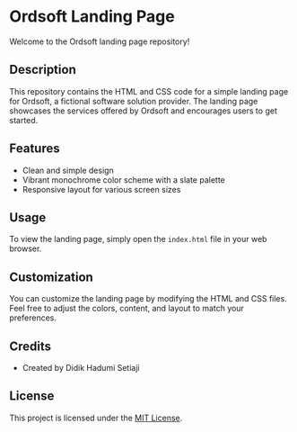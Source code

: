 # Ordsoft Landing Page

Welcome to the Ordsoft landing page repository!

## Description

This repository contains the HTML and CSS code for a simple landing page for Ordsoft, a fictional software solution provider. The landing page showcases the services offered by Ordsoft and encourages users to get started.

## Features

- Clean and simple design
- Vibrant monochrome color scheme with a slate palette
- Responsive layout for various screen sizes

## Usage

To view the landing page, simply open the `index.html` file in your web browser.

## Customization

You can customize the landing page by modifying the HTML and CSS files. Feel free to adjust the colors, content, and layout to match your preferences.

## Credits

- Created by Didik Hadumi Setiaji

## License

This project is licensed under the [MIT License](LICENSE).
